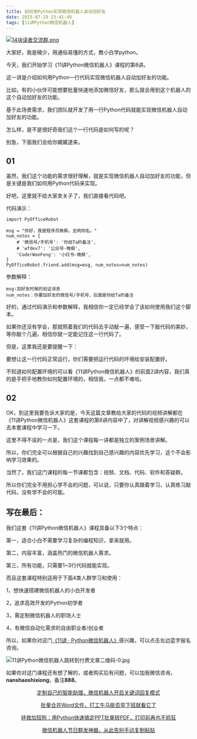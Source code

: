 ```yaml
---
title: 如何用Python实现微信机器人自动加好友
date: 2025-07-29 23:41:49
tags: [11讲Python微信机器人]
---
```

[![14块读者交流群.png](https://raw.gitcode.com/user-images/assets/5027920/48edc8fa-6d2e-4eca-9e14-d71638eadb55/14块读者交流群.png '14块读者交流群.png')](https://mp.weixin.qq.com/s?__biz=MzUzNTc5NjA4NQ==&mid=2247502200&idx=1&sn=7e543675545ac6622123af6009fdebce&scene=21#wechat_redirect)

大家好，我是楠少，用通俗易懂的方式，教小白学python。

今天，我们开始学习《11讲Python微信机器人》课程的第8讲。

这一讲是介绍如何用Python一行代码实现微信机器人自动加好友的功能。

比如，有的小伙伴可能想要批量快速地添加微信好友，那么就会用到这个机器人的这个自动加好友的功能。

基于此场景需求，我们团队就开发了用一行Python代码就能实现微信机器人自动加好友的功能。

怎么样，是不是很好奇我们这个一行代码是如何写的呢？

 别急，下面我们会给你娓娓道来。

## 01

虽然，我们这个功能的需求很好理解，就是实现微信机器人自动加好友的功能，但是关键是我们如何用Python代码来实现。

好吧，这里就不给大家卖关子了，我们直接看代码吧。

代码演示：
```
import PyOfficeRobot

msg = "你好，我是程序员晚枫，全网同名。"
num_notes = {
    # '微信号/手机号': '你给Ta的备注',
    # 'wfdev7': '公众号-晚枫',
    'CoderWanFeng': '小红书-晚枫',
}
PyOfficeRobot.friend.add(msg=msg, num_notes=num_notes)
```
参数解释：
```
msg:加好友时候的验证消息
num_notes：你要加好友的微信号/手机号，后面是你给Ta的备注
```
好的，通过代码演示和参数解释，我相信你一定已经学会了该如何使用我们这个脚本。

如果你还没有学会，那就照着我们的代码去手动敲一遍，感受一下敲代码的美妙，等你敲个几遍，相信你就一定能记住这一行代码了。

但是，这里我还是要提醒一下：

要想让这一行代码正常运行，你们需要把运行代码的环境给安装配置好。

不知道如何配置环境的可以看《11讲Python微信机器人》的前面2讲内容，我们真的是手把手地教你如何配置环境的，相信我，一点都不难哈。

## 02

OK，到这里我要告诉大家的是，今天这篇文章教给大家的代码的视频讲解都在《11讲Python微信机器人》这套课程的第8讲内容中了，对讲解视频感兴趣的可以去本套课程中学习一下。

这里不得不说的一点是，我们这个课程每一讲都是独立的案例场景讲解。

所以，你们完全可以根据自己的兴趣找到自己感兴趣的内容优先学习，这个不会影响学习效果的。

当然了，我们这门课程的每一节课都包含：视频、文档、代码、软件和答疑群。

所以你们完全不用担心学不会的问题，可以说，只要你认真跟着学习，认真练习敲代码，没有学不会的可能。

## 写在最后：

我们这套《11讲Python微信机器人》课程具备以下3个特点：

第一，适合小白不需要学习复杂的编程知识，拿来就用。

第二，内容丰富，涵盖热门的微信机器人需求。

第三，所有功能，只需要1~3行代码就能实现。

而且这套课程特别适用于下面4类人群学习和使用：

1，想快速搭建微信机器人的小白开发者

2，追求高效开发的Python初学者

3，需定制微信机器人的职场人士

4，有微信自动化需求的自由职业者/创业者

所以，如果你对这门[《11讲 · Python微信机器人》](https://mp.weixin.qq.com/merchant/mppaysubscribe?action=go_paid_article&article_url=https%3A%2F%2Fmp.weixin.qq.com%2Fs%2FanWSYXDdhT-PDpeVJwQ9ig&token=1040892063&lang=zh_CN)感兴趣，可以点击左边蓝字报名咨询。

![ 11讲Python微信机器人跳转到付费文章二维码-0.jpg](https://raw.gitcode.com/user-images/assets/5027920/1c93a0de-5eae-482f-b62e-6875eb845ff7/_11讲Python微信机器人跳转到付费文章二维码-0.jpg ' 11讲Python微信机器人跳转到付费文章二维码-0.jpg')

如果你对这门课程还有想了解的，或者购买后有问题，可以加我微信咨询，**nanshaoshixiong**，备注**888**。
<center>

[定制自己的智能助理，微信机器人开启关键词回复模式](https://mp.weixin.qq.com/s?__biz=MzUzNTc5NjA4NQ==&mid=2247502575&idx=3&sn=4df0a44628f70f954ba9de0348f96715&scene=21#wechat_redirect)

[批量合并Word文件，打工牛马能否早下班就看它了](https://mp.weixin.qq.com/s?__biz=MzUzNTc5NjA4NQ==&mid=2247502686&idx=3&sn=a892dcb2249cadfb86ee2ea0caa8f8e6&scene=21#wechat_redirect)

[拯救加班狗：用Python快速搞定PPT批量转PDF，打印前再也不抓狂](https://mp.weixin.qq.com/s?__biz=MzUzNTc5NjA4NQ==&mid=2247502687&idx=1&sn=d85f577a5305cb71d9252eeca1a327f2&scene=21#wechat_redirect)

[微信机器人节日群发神器，从此告别手动复制粘贴](https://mp.weixin.qq.com/s?__biz=MzUzNTc5NjA4NQ==&mid=2247502687&idx=4&sn=ad7b4bd0dc6926b1420a0fc69599ca42&scene=21#wechat_redirect)
<center>